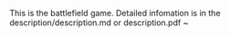 This is the battlefield game. Detailed infomation is in the description/description.md or description.pdf ~
